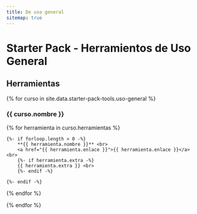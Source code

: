 ```yaml
---
title: De uso general
sitemap: true
---
```


# Starter Pack - Herramientos de Uso General
## Herramientas
{% for curso in site.data.starter-pack-tools.uso-general %}

### {{ curso.nombre }}

  {% for herramienta in curso.herramientas %}

    {%- if forloop.length > 0 -%}
        **{{ herramienta.nombre }}** <br>
        <a href="{{ herramienta.enlace }}">{{ herramienta.enlace }}</a><br>
        {%- if herramienta.extra -%}
        {{ herramienta.extra }} <br>
        {%- endif -%}

    {%- endif -%}

  {% endfor %}

{% endfor %}